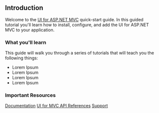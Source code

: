 ## Introduction

Welcome to the [UI for ASP.NET MVC](http://www.telerik.com/aspnet-mvc) quick-start guide. In this guided tutorial you'll learn how to install, configure, and add the UI for ASP.NET MVC to your application.

### What you'll learn

This guide will walk you through a series of tutorials that will teach you the following things:

- Lorem Ipsum
- Lorem Ipsum
- Lorem Ipsum
- Lorem Ipsum

### Important Resources

[Documentation](http://docs.telerik.com/kendo-ui/aspnet-mvc/introduction)
[UI for MVC API References](http://docs.telerik.com/KENDO-UI/api/aspnet-mvc/Kendo.Mvc/AggregateFunction)
[Support](http://www.telerik.com/account/support-tickets/my-support-tickets.aspx)
